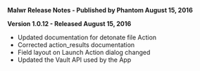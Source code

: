 **Malwr Release Notes - Published by Phantom August 15, 2016**


**Version 1.0.12 - Released August 15, 2016**

* Updated documentation for detonate file Action
* Corrected action\_results documentation
* Field layout on Launch Action dialog changed
* Updated the Vault API used by the App
